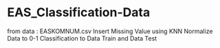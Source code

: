 # EAS_Classification-Data
from data : EASKOMNUM.csv
Insert Missing Value using KNN
Normalize Data to 0-1
Classification to Data Train and Data Test
